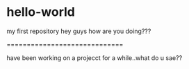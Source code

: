 # hello-world
my first repository
hey guys how are you doing???

=============================


have been working on a projecct for a while..what do u sae??
